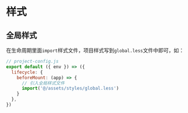 # 样式

## 全局样式

在生命周期里面`import`样式文件，项目样式写到`global.less`文件中即可，如：

```js
// project-config.js
export default ({ env }) => ({
  lifecycle: {
    beforeMount: (app) => {
      // 引入全局样式文件
      import('@/assets/styles/global.less')
    }
  },
})
```
